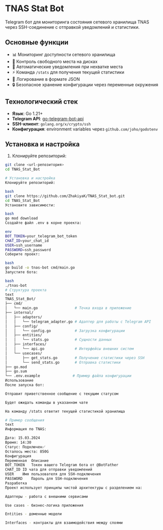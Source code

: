# TNAS Stat Bot

Telegram бот для мониторинга состояния сетевого хранилища TNAS через SSH-соединение с отправкой уведомлений и статистики.

## Основные функции

- 📊 Мониторинг доступности сетевого хранилища
- 💾 Контроль свободного места на дисках
- 🔔 Автоматические уведомления при нехватке места
- ⚡ Команда `/stats` для получения текущей статистики
- 📝 Логирование в формате JSON
- 🔒 Безопасное хранение конфигурации через переменные окружения

## Технологический стек

- **Язык**: Go 1.21+
- **Telegram API**: [go-telegram-bot-api](https://github.com/go-telegram-bot-api/telegram-bot-api)
- **SSH-клиент**: `golang.org/x/crypto/ssh`
- **Конфигурация**: environment variables через `github.com/joho/godotenv`

## Установка и настройка

1. Клонируйте репозиторий:
```bash
git clone <url-репозитория>
cd TNAS_Stat_Bot

# Установка и настройка
Клонируйте репозиторий:

bash
git clone https://github.com/ZhakiyaK/TNAS_Stat_bot.git
cd TNAS_Stat_Bot
Установите зависимости:

bash
go mod download
Создайте файл .env в корне проекта:

env
BOT_TOKEN=your_telegram_bot_token
CHAT_ID=your_chat_id
USER=ssh_username
PASSWORD=ssh_password
Соберите проект:

bash
go build -o tnas-bot cmd/main.go
Запустите бота:

bash
./tnas-bot
# Структура проекта
text
TNAS_Stat_Bot/
├── cmd/
│   └── main.go                 # Точка входа в приложение
├── internal/
│   ├── adapters/
│   │   └── telegram_adapter.go # Адаптер для работы с Telegram API
│   ├── config/
│   │   └── config.go           # Загрузка конфигурации
│   ├── entities/
│   │   └── stats.go            # Сущности данных
│   ├── interfaces/
│   │   └── api.go              # Интерфейсы внешних систем
│   └── usecases/
│       ├── get_stats.go        # Получение статистики через SSH
│       └── send_stats.go       # Отправка статистики
├── go.mod
├── go.sum
└── .env.example               # Пример файла конфигурации
Использование
После запуска бот:

Отправит приветственное сообщение с текущим статусом

Будет ожидать команды в указанном чате

На команду /stats ответит текущей статистикой хранилища

# Пример сообщения
text
Информация по TNAS:

Дата: 15.03.2024
Время: 14:30
Статус: Подключен✅
Осталось места: 850G
Конфигурация
Переменная	Описание
BOT_TOKEN	Токен вашего Telegram бота от @BotFather
CHAT_ID	ID чата для отправки уведомлений
USER	Имя пользователя для SSH-подключения
PASSWORD	Пароль для SSH-подключения
Разработка
Проект использует принципы чистой архитектуры с разделением на:

Адаптеры - работа с внешними сервисами

Use cases - бизнес-логика приложения

Entities - доменные модели

Interfaces - контракты для взаимодействия между слоями
